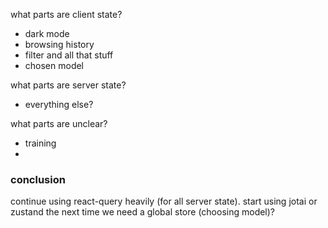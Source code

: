 what parts are client state?

- dark mode
- browsing history
- filter and all that stuff
- chosen model

what parts are server state?

- everything else?

what parts are unclear?

- training
-

### conclusion

continue using react-query heavily (for all server state).
start using jotai or zustand the next time we need a global store (choosing model)?
